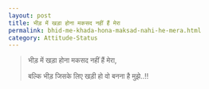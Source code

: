 ```yaml
---
layout: post
title: भीड़ में खड़ा होना मकसद नहीं हैं मेरा
permalink: bhid-me-khada-hona-maksad-nahi-he-mera.html
category: Attitude-Status
---
```

> भीड़ में खड़ा होना मकसद नहीं हैं मेरा,
> 
> बल्कि भीड़ जिसके लिए खड़ी हो वो बनना है मुझे..!!
